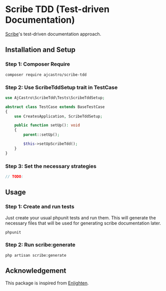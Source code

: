 # Scribe TDD (Test-driven Documentation)

[Scribe](https://github.com/knuckleswtf/scribe)'s test-driven documentation approach.

## Installation and Setup


### Step 1: Composer Require
```
composer require ajcastro/scribe-tdd
```


### Step 2: Use ScribeTddSetup trait in TestCase

```php
use AjCastro\ScribeTdd\Tests\ScribeTddSetup;

abstract class TestCase extends BaseTestCase
{
    use CreatesApplication, ScribeTddSetup;

    public function setUp(): void
    {
        parent::setUp();

        $this->setUpScribeTdd();
    }
}

```

### Step 3: Set the necessary strategies
```php
// TODO:
```

## Usage

### Step 1: Create and run tests

Just create your usual phpunit tests and run them. This will generate the necessary files that will be
used for generating scribe documentation later.
```
phpunit
```


### Step 2: Run scribe:generate
```
php artisan scribe:generate
```

## Acknowledgement
This package is inspired from [Enlighten](https://github.com/stydeNet/enlighten/).
